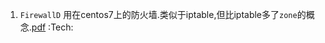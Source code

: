 1. `FirewallD` 用在centos7上的防火墙.类似于iptable,但比iptable多了`zone`的概念.[pdf](../../articles/OS/firewallD.pdf) :Tech:
